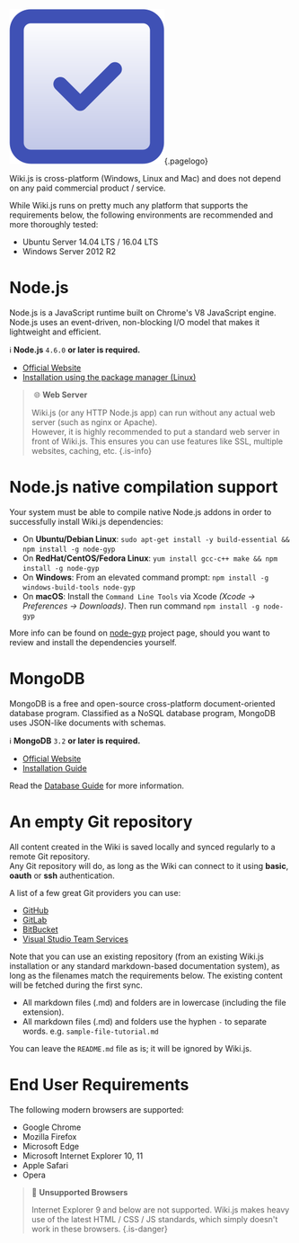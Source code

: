 <!-- TITLE: Prerequisites -->
<!-- SUBTITLE: Requirements to run Wiki.js -->
![Prerequisites](/uploads/page-icons/prerequisites.png "Prerequisites"){.pagelogo}

Wiki.js is cross-platform (Windows, Linux and Mac) and does not depend on any paid commercial product / service.

While Wiki.js runs on pretty much any platform that supports the requirements below, the following environments are recommended and more thoroughly tested:

- Ubuntu Server 14.04 LTS / 16.04 LTS
- Windows Server 2012 R2

# Node.js

Node.js is a JavaScript runtime built on Chrome's V8 JavaScript engine. Node.js uses an event-driven, non-blocking I/O model that makes it lightweight and efficient.

:information_source: **Node.js** `4.6.0` **or later is required.**

- [Official Website](https://nodejs.org/)
- [Installation using the package manager (Linux)](https://nodejs.org/en/download/package-manager/)

> :globe_with_meridians: **Web Server**
>
> Wiki.js (or any HTTP Node.js app) can run without any actual web server (such as nginx or Apache).  
> However, it is highly recommended to put a standard web server in front of Wiki.js. This ensures you can use features like SSL, multiple websites, caching, etc.
{.is-info}

# Node.js native compilation support

Your system must be able to compile native Node.js addons in order to successfully install Wiki.js dependencies:

- On **Ubuntu/Debian Linux**: `sudo apt-get install -y build-essential && npm install -g node-gyp`
- On **RedHat/CentOS/Fedora Linux**: `yum install gcc-c++ make && npm install -g node-gyp`
- On **Windows**: From an elevated command prompt: `npm install -g windows-build-tools node-gyp`
- On **macOS**: Install the `Command Line Tools` via Xcode *(Xcode -> Preferences -> Downloads)*. Then run command `npm install -g node-gyp`

More info can be found on [node-gyp](https://github.com/nodejs/node-gyp#installation) project page, should you want to review and install the dependencies yourself.

# MongoDB
MongoDB is a free and open-source cross-platform document-oriented database program. Classified as a NoSQL database program, MongoDB uses JSON-like documents with schemas.

:information_source: **MongoDB** `3.2` **or later is required.**

- [Official Website](https://www.mongodb.com/)
- [Installation Guide](https://docs.mongodb.com/manual/administration/install-community/)

Read the [Database Guide](/install/database) for more information.

# An empty Git repository

All content created in the Wiki is saved locally and synced regularly to a remote Git repository.  
Any Git repository will do, as long as the Wiki can connect to it using **basic**, **oauth** or **ssh** authentication.

A list of a few great Git providers you can use:

- [GitHub](https://github.com/)
- [GitLab](https://gitlab.com/)
- [BitBucket](https://bitbucket.org/)
- [Visual Studio Team Services](https://www.visualstudio.com/team-services/)

Note that you can use an existing repository (from an existing Wiki.js installation or any standard markdown-based documentation system), as long as the filenames match the requirements below. The existing content will be fetched during the first sync.
- All markdown files (.md) and folders are in lowercase (including the file extension).
- All markdown files (.md) and folders use the hyphen `-` to separate words. e.g. `sample-file-tutorial.md`

You can leave the `README.md` file as is; it will be ignored by Wiki.js.
# End User Requirements
The following modern browsers are supported:

- Google Chrome
- Mozilla Firefox
- Microsoft Edge
- Microsoft Internet Explorer 10, 11
- Apple Safari
- Opera

> :no_entry_sign: **Unsupported Browsers**
> 
> Internet Explorer 9 and below are not supported. Wiki.js makes heavy use of the latest HTML / CSS / JS standards, which simply doesn't work in these browsers.
{.is-danger}